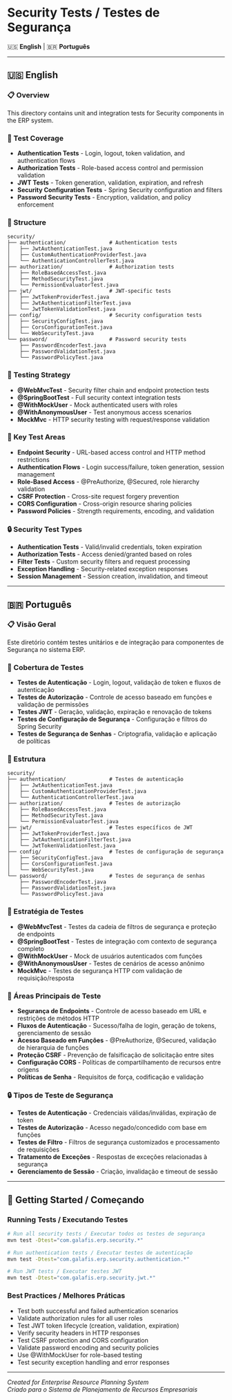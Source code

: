 # Security Tests / Testes de Segurança

🇺🇸 **English** | 🇧🇷 **Português**

---

## 🇺🇸 English

### 📋 Overview
This directory contains unit and integration tests for Security components in the ERP system.

### 🧪 Test Coverage
- **Authentication Tests** - Login, logout, token validation, and authentication flows
- **Authorization Tests** - Role-based access control and permission validation
- **JWT Tests** - Token generation, validation, expiration, and refresh
- **Security Configuration Tests** - Spring Security configuration and filters
- **Password Security Tests** - Encryption, validation, and policy enforcement

### 📁 Structure
```
security/
├── authentication/              # Authentication tests
│   ├── JwtAuthenticationTest.java
│   ├── CustomAuthenticationProviderTest.java
│   └── AuthenticationControllerTest.java
├── authorization/               # Authorization tests
│   ├── RoleBasedAccessTest.java
│   ├── MethodSecurityTest.java
│   └── PermissionEvaluatorTest.java
├── jwt/                         # JWT-specific tests
│   ├── JwtTokenProviderTest.java
│   ├── JwtAuthenticationFilterTest.java
│   └── JwtTokenValidationTest.java
├── config/                      # Security configuration tests
│   ├── SecurityConfigTest.java
│   ├── CorsConfigurationTest.java
│   └── WebSecurityTest.java
└── password/                    # Password security tests
    ├── PasswordEncoderTest.java
    ├── PasswordValidationTest.java
    └── PasswordPolicyTest.java
```

### 🔧 Testing Strategy
- **@WebMvcTest** - Security filter chain and endpoint protection tests
- **@SpringBootTest** - Full security context integration tests
- **@WithMockUser** - Mock authenticated users with roles
- **@WithAnonymousUser** - Test anonymous access scenarios
- **MockMvc** - HTTP security testing with request/response validation

### 🎯 Key Test Areas
- **Endpoint Security** - URL-based access control and HTTP method restrictions
- **Authentication Flows** - Login success/failure, token generation, session management
- **Role-Based Access** - @PreAuthorize, @Secured, role hierarchy validation
- **CSRF Protection** - Cross-site request forgery prevention
- **CORS Configuration** - Cross-origin resource sharing policies
- **Password Policies** - Strength requirements, encoding, and validation

### 🔒 Security Test Types
- **Authentication Tests** - Valid/invalid credentials, token expiration
- **Authorization Tests** - Access denied/granted based on roles
- **Filter Tests** - Custom security filters and request processing
- **Exception Handling** - Security-related exception responses
- **Session Management** - Session creation, invalidation, and timeout

---

## 🇧🇷 Português

### 📋 Visão Geral
Este diretório contém testes unitários e de integração para componentes de Segurança no sistema ERP.

### 🧪 Cobertura de Testes
- **Testes de Autenticação** - Login, logout, validação de token e fluxos de autenticação
- **Testes de Autorização** - Controle de acesso baseado em funções e validação de permissões
- **Testes JWT** - Geração, validação, expiração e renovação de tokens
- **Testes de Configuração de Segurança** - Configuração e filtros do Spring Security
- **Testes de Segurança de Senhas** - Criptografia, validação e aplicação de políticas

### 📁 Estrutura
```
security/
├── authentication/              # Testes de autenticação
│   ├── JwtAuthenticationTest.java
│   ├── CustomAuthenticationProviderTest.java
│   └── AuthenticationControllerTest.java
├── authorization/               # Testes de autorização
│   ├── RoleBasedAccessTest.java
│   ├── MethodSecurityTest.java
│   └── PermissionEvaluatorTest.java
├── jwt/                         # Testes específicos de JWT
│   ├── JwtTokenProviderTest.java
│   ├── JwtAuthenticationFilterTest.java
│   └── JwtTokenValidationTest.java
├── config/                      # Testes de configuração de segurança
│   ├── SecurityConfigTest.java
│   ├── CorsConfigurationTest.java
│   └── WebSecurityTest.java
└── password/                    # Testes de segurança de senhas
    ├── PasswordEncoderTest.java
    ├── PasswordValidationTest.java
    └── PasswordPolicyTest.java
```

### 🔧 Estratégia de Testes
- **@WebMvcTest** - Testes da cadeia de filtros de segurança e proteção de endpoints
- **@SpringBootTest** - Testes de integração com contexto de segurança completo
- **@WithMockUser** - Mock de usuários autenticados com funções
- **@WithAnonymousUser** - Testes de cenários de acesso anônimo
- **MockMvc** - Testes de segurança HTTP com validação de requisição/resposta

### 🎯 Áreas Principais de Teste
- **Segurança de Endpoints** - Controle de acesso baseado em URL e restrições de métodos HTTP
- **Fluxos de Autenticação** - Sucesso/falha de login, geração de tokens, gerenciamento de sessão
- **Acesso Baseado em Funções** - @PreAuthorize, @Secured, validação de hierarquia de funções
- **Proteção CSRF** - Prevenção de falsificação de solicitação entre sites
- **Configuração CORS** - Políticas de compartilhamento de recursos entre origens
- **Políticas de Senha** - Requisitos de força, codificação e validação

### 🔒 Tipos de Teste de Segurança
- **Testes de Autenticação** - Credenciais válidas/inválidas, expiração de token
- **Testes de Autorização** - Acesso negado/concedido com base em funções
- **Testes de Filtro** - Filtros de segurança customizados e processamento de requisições
- **Tratamento de Exceções** - Respostas de exceções relacionadas à segurança
- **Gerenciamento de Sessão** - Criação, invalidação e timeout de sessão

---

## 🚀 Getting Started / Começando

### Running Tests / Executando Testes
```bash
# Run all security tests / Executar todos os testes de segurança
mvn test -Dtest="com.galafis.erp.security.*"

# Run authentication tests / Executar testes de autenticação
mvn test -Dtest="com.galafis.erp.security.authentication.*"

# Run JWT tests / Executar testes JWT
mvn test -Dtest="com.galafis.erp.security.jwt.*"
```

### Best Practices / Melhores Práticas
- Test both successful and failed authentication scenarios
- Validate authorization rules for all user roles
- Test JWT token lifecycle (creation, validation, expiration)
- Verify security headers in HTTP responses
- Test CSRF protection and CORS configuration
- Validate password encoding and security policies
- Use @WithMockUser for role-based testing
- Test security exception handling and error responses

---

*Created for Enterprise Resource Planning System*  
*Criado para o Sistema de Planejamento de Recursos Empresariais*
